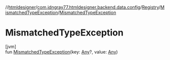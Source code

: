//[htmldesigner](../../../../index.md)/[com.jdngray77.htmldesigner.backend.data.config](../../index.md)/[Registry](../index.md)/[MismatchedTypeException](index.md)/[MismatchedTypeException](-mismatched-type-exception.md)

# MismatchedTypeException

[jvm]\
fun [MismatchedTypeException](-mismatched-type-exception.md)(key: [Any](https://kotlinlang.org/api/latest/jvm/stdlib/kotlin/-any/index.html)?, value: [Any](https://kotlinlang.org/api/latest/jvm/stdlib/kotlin/-any/index.html))
